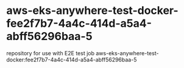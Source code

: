 # aws-eks-anywhere-test-docker-fee2f7b7-4a4c-414d-a5a4-abff56296baa-5
repository for use with E2E test job aws-eks-anywhere-test-docker:fee2f7b7-4a4c-414d-a5a4-abff56296baa-5
